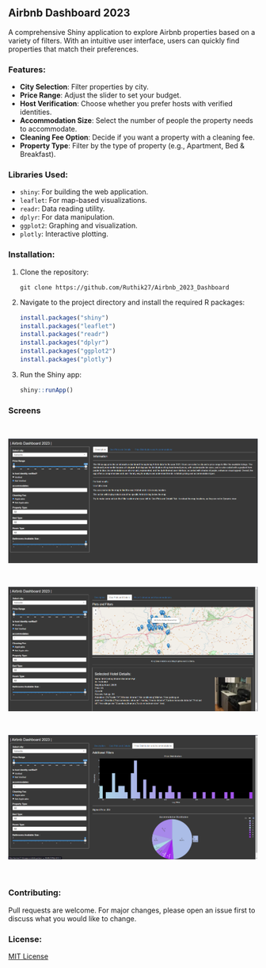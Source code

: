 ## Airbnb Dashboard 2023

A comprehensive Shiny application to explore Airbnb properties based on a variety of filters. With an intuitive user interface, users can quickly find properties that match their preferences.

### Features:

- **City Selection**: Filter properties by city.
- **Price Range**: Adjust the slider to set your budget.
- **Host Verification**: Choose whether you prefer hosts with verified identities.
- **Accommodation Size**: Select the number of people the property needs to accommodate.
- **Cleaning Fee Option**: Decide if you want a property with a cleaning fee.
- **Property Type**: Filter by the type of property (e.g., Apartment, Bed & Breakfast).

### Libraries Used:

- `shiny`: For building the web application.
- `leaflet`: For map-based visualizations.
- `readr`: Data reading utility.
- `dplyr`: For data manipulation.
- `ggplot2`: Graphing and visualization.
- `plotly`: Interactive plotting.

### Installation:

1. Clone the repository:

   ```
   git clone https://github.com/Ruthik27/Airbnb_2023_Dashboard
   ```

2. Navigate to the project directory and install the required R packages:

   ```R
   install.packages("shiny")
   install.packages("leaflet")
   install.packages("readr")
   install.packages("dplyr")
   install.packages("ggplot2")
   install.packages("plotly")
   ```

3. Run the Shiny app:
   ```R
   shiny::runApp()
   ```

### Screens
<br>

![Information_Page Screenshot](./imgs/Screen01.png)

<br>

![Geo_Plots_Screenshot](./imgs/Screen02.png)

<br>

![Visualization_Page Screenshot](./imgs/Screen03.png)

<br>

### Contributing:

Pull requests are welcome. For major changes, please open an issue first to discuss what you would like to change.

### License:

[MIT License](LICENSE)
